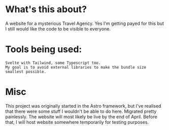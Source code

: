 # What's this about?

A website for a mysterious Travel Agency.
Yes I'm getting payed for this but I still would like the code to be visible to everyone.

# Tools being used:

```
Svelte with Tailwind, some Typescript too.
My goal is to avoid external libraries to make the bundle size smallest possible.
```

# Misc

This project was originally started in the Astro framework, but I've realised that there were some
stuff I wouldn't be able to do here. Migrated pretty painlessly. The website will most likely be live 
by the end of April. Before that, I will host website somewhere temporarily for testing purposes.
